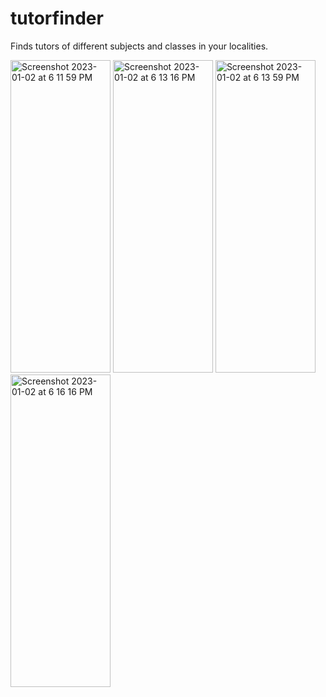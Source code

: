 # tutorfinder
Finds tutors of different subjects and classes in your localities.

<img width="160" 
     height="500" alt="Screenshot 2023-01-02 at 6 11 59 PM" src="https://user-images.githubusercontent.com/92915999/210235124-e70a4146-d5ff-4c14-963d-4d357547c20d.png">
<img width="160" 
     height="500" alt="Screenshot 2023-01-02 at 6 13 16 PM" src="https://user-images.githubusercontent.com/92915999/210235150-e282ee30-ba4e-4c68-a5ae-4cea4fb55c28.png">
<img width="160" 
     height="500" alt="Screenshot 2023-01-02 at 6 13 59 PM" src="https://user-images.githubusercontent.com/92915999/210235154-316b117b-6638-4031-a2d3-5849d85641d3.png">
<img width="160" 
     height="500"  alt="Screenshot 2023-01-02 at 6 16 16 PM" src="https://user-images.githubusercontent.com/92915999/210235160-a731ff60-446c-47c2-93af-a1568adcfc8f.png">
